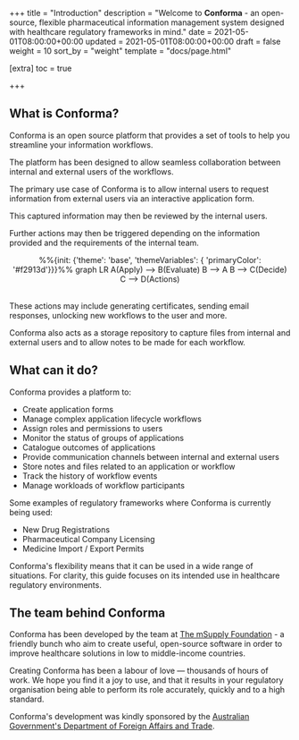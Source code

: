 +++
title = "Introduction"
description = "Welcome to **Conforma** - an open-source, flexible pharmaceutical information management system designed with healthcare regulatory frameworks in mind."
date = 2021-05-01T08:00:00+00:00
updated = 2021-05-01T08:00:00+00:00
draft = false
weight = 10
sort_by = "weight"
template = "docs/page.html"

[extra]
toc = true

+++

## What is Conforma?

Conforma is an open source platform that provides a set of tools to help you streamline your information workflows. 

The platform has been designed to allow seamless collaboration between internal and external users of the workflows. 

The primary use case of Conforma is to allow internal users to request information from external users via an interactive application form. 

This captured information may then be reviewed by the internal users. 

Further actions may then be triggered depending on the information provided and the requirements of the internal team. 

<div class="mermaid" align="center">
%%{init: {'theme': 'base', 'themeVariables': { 'primaryColor': '#f2913d'}}}%%
graph LR
    A(Apply) --> B(Evaluate)
    B --> A
    B --> C(Decide)
    C --> D(Actions)
</div>
</br>

These actions may include generating certificates, sending email responses, unlocking new workflows to the user and more. 

Conforma also acts as a storage repository to capture files from internal and external users and to allow notes to be made for each workflow. 


## What can it do?

Conforma provides a platform to:

- Create application forms
- Manage complex application lifecycle workflows
- Assign roles and permissions to users
- Monitor the status of groups of applications
- Catalogue outcomes of applications
- Provide communication channels between internal and external users
- Store notes and files related to an application or workflow
- Track the history of workflow events
- Manage workloads of workflow participants

Some examples of regulatory frameworks where Conforma is currently being used: 

- New Drug Registrations
- Pharmaceutical Company Licensing
- Medicine Import / Export Permits

Conforma's flexibility means that it can be used in a wide range of situations. For clarity, this guide focuses on its intended use in healthcare regulatory environments.


## The team behind Conforma

Conforma has been developed by the team at [The mSupply Foundation](https://msupply.foundation/about) - a friendly bunch who aim to create useful, open-source software in order to improve healthcare solutions in low to middle-income countries. 

Creating Conforma has been a labour of love — thousands of hours of work. We hope you find it a joy to use, and that it results in your regulatory organisation being able to perform its role accurately, quickly and to a high standard.

Conforma's development was kindly sponsored by the [Australian Government's Department of Foreign Affairs and Trade](https://www.dfat.gov.au/).
